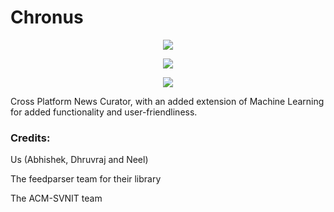 
# Chronus
<p align="center"><img src="https://image.ibb.co/kZc7b6/iconbeta2.png"/></p>

<p align="center"><img src="https://forthebadge.com/images/badges/made-with-python.svg"/></p>
<p align="center"><img src="https://forthebadge.com/images/badges/built-for-android.svg"/></p>





Cross Platform News Curator, with an added extension of Machine Learning for added functionality and user-friendliness.
<h3>Credits:</h3>

Us (Abhishek, Dhruvraj and Neel)

The feedparser team for their library

The ACM-SVNIT team
